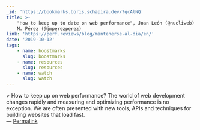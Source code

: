 ```yaml
---
_id: 'https://bookmarks.boris.schapira.dev/?qcAlNQ'
title: >-
    "How to keep up to date on web performance", Joan León (@nucliweb) and José
    M. Pérez (@jmperezperez)
link: 'https://perf.reviews/blog/mantenerse-al-dia/en/'
date: '2019-10-12'
tags:
    - name: boostmarks
      slug: boostmarks
    - name: resources
      slug: resources
    - name: watch
      slug: watch
---
```


&gt; How to keep up on web performance? The world of web development changes
rapidly and measuring and optimizing performance is no exception. We are often
presented with new tools, APIs and techniques for building websites that load
fast. <br>&#8212;
<a href="https://bookmarks.boris.schapira.dev/?qcAlNQ" title="Permalink">Permalink</a>
